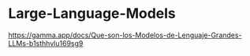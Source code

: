 # Large-Language-Models


https://gamma.app/docs/Que-son-los-Modelos-de-Lenguaje-Grandes-LLMs-b1sthhvlu169sg9